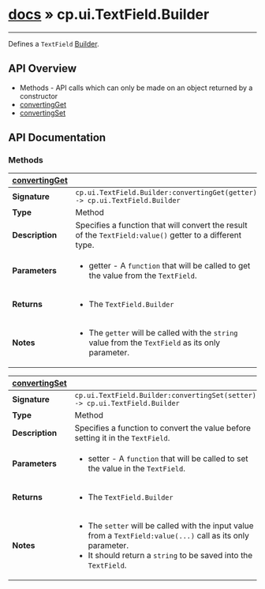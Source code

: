# [docs](index.md) » cp.ui.TextField.Builder
---

Defines a `TextField` [Builder](cp.ui.Builder.md).

## API Overview
* Methods - API calls which can only be made on an object returned by a constructor
 * [convertingGet](#convertingGet)
 * [convertingSet](#convertingSet)

## API Documentation

### Methods

| [convertingGet](#convertingGet)         |                                                                                     |
| --------------------------------------------|-------------------------------------------------------------------------------------|
| **Signature**                               | `cp.ui.TextField.Builder:convertingGet(getter) -> cp.ui.TextField.Builder`                                                                    |
| **Type**                                    | Method                                                                     |
| **Description**                             | Specifies a function that will convert the result of the `TextField:value()` getter to a different type.                                                                     |
| **Parameters**                              | <ul><li>getter - A `function` that will be called to get the value from the `TextField`.</li></ul> |
| **Returns**                                 | <ul><li>The `TextField.Builder`</li></ul>          |
| **Notes**                                   | <ul><li>The `getter` will be called with the `string` value from the `TextField` as its only parameter.</li></ul>                |

| [convertingSet](#convertingSet)         |                                                                                     |
| --------------------------------------------|-------------------------------------------------------------------------------------|
| **Signature**                               | `cp.ui.TextField.Builder:convertingSet(setter) -> cp.ui.TextField.Builder`                                                                    |
| **Type**                                    | Method                                                                     |
| **Description**                             | Specifies a function to convert the value before setting it in the `TextField`.                                                                     |
| **Parameters**                              | <ul><li>setter - A `function` that will be called to set the value in the `TextField`.</li></ul> |
| **Returns**                                 | <ul><li>The `TextField.Builder`</li></ul>          |
| **Notes**                                   | <ul><li>The `setter` will be called with the input value from a `TextField:value(...)` call as its only parameter.</li><li>   It should return a `string` to be saved into the `TextField`.</li></ul>                |

